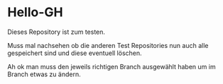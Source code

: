 # Hello-GH
Dieses Repository ist zum testen.

Muss mal nachsehen ob die anderen Test Repositories nun auch alle gespeichert sind und diese eventuell löschen.


Ah ok man muss den jeweils richtigen Branch ausgewählt haben um im Branch etwas zu ändern.